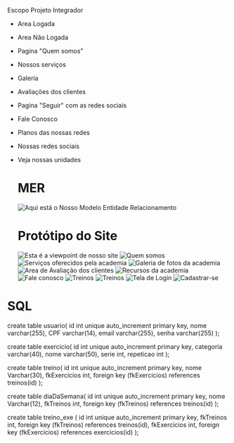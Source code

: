 Escopo Projeto Integrador

- Area Logada
- Area Não Logada
- Pagina "Quem somos"
- Nossos serviços
- Galeria
- Avaliações dos clientes
- Pagina "Seguir" com as redes sociais
- Fale Conosco
- Planos das nossas redes
- Nossas redes sociais
- Veja nossas unidades

  # MER
  ![Aqui está o Nosso Modelo Entidade Relacionamento](Imagens/DiagramaDeUso.PNG)

  # Protótipo do Site

  ![Esta é a viewpoint de nosso site](Imagens/inicio.png)
  ![Quem somos](Imagens/QuemSomos.png)
  ![Serviços oferecidos pela academia](Imagens/Serviços.png)
  ![Galeria de fotos da academia](Imagens/Galeria.png)
  ![Area de Avaliação dos clientes](Imagens/Avaliações.png)
  ![Recursos da academia](Imagens/Recursos.png)
  ![Fale conosco](Imagens/FaleConosco.png)
  ![Treinos](Imagens/Treinos.1.jpg)
  ![Treinos](Imagens/Treinos.2.jpg)
  ![Tela de Login](Imagens/login.png)
  ![Cadastrar-se](Imagens/Cadastro.png)


# SQL
create table usuario(
	id int unique auto_increment primary key,
    nome varchar(255),
    CPF varchar(14),
    email varchar(255),
    senha varchar(255)
);

create table exercicio(
	id int unique auto_increment primary key,
    categoria varchar(40),
    nome varchar(50),
    serie int,
    repeticao int
);

create table treino(
	id int unique auto_increment primary key,
	nome Varchar(30),
    fkExercicios int,
		foreign key (fkExercicios) references treinos(id)
);

create table diaDaSemana(
	id int unique auto_increment primary key,
    nome Varchar(12),
    fkTreinos int,
		foreign key (fkTreinos) references treinos(id)
);

create table treino_exe (
	id int unique auto_increment primary key,
	fkTreinos int,
		foreign key (fkTreinos) references treinos(id),
    fkExercicios int,
		foreign key (fkExercicios) references exercicios(id)
);
